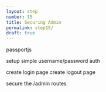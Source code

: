 ```yaml
---
layout: step
number: 15
title: Securing Admin
permalink: step15/
draft: true
---
```


passportjs

setup simple username/password auth

create login page
create logout page

secure the /admin routes